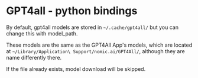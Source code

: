# GPT4all - python bindings

By default, gpt4all models are stored in `~/.cache/gpt4all/`
but you can change this with model_path.

These models are the same as the GPT4All App's models,
which are located at `~/Library/Application\ Support/nomic.ai/GPT4All/`,
although they are name differently there.

If the file already exists, model download will be skipped.

